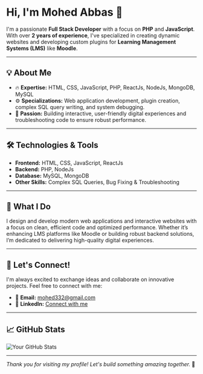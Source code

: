 # Hi, I'm Mohed Abbas 👋

I'm a passionate **Full Stack Developer** with a focus on **PHP** and **JavaScript**. With over **2 years of experience**, I've specialized in creating dynamic websites and developing custom plugins for **Learning Management Systems (LMS)** like **Moodle**.

---

## 💡 About Me

- 🔥 **Expertise:** HTML, CSS, JavaScript, PHP, ReactJs, NodeJs, MongoDB, MySQL
- ⚙️ **Specializations:** Web application development, plugin creation, complex SQL query writing, and system debugging.
- 🚀 **Passion:** Building interactive, user-friendly digital experiences and troubleshooting code to ensure robust performance.

---

## 🛠️ Technologies & Tools

- **Frontend:** HTML, CSS, JavaScript, ReactJs
- **Backend:** PHP, NodeJs
- **Database:** MySQL, MongoDB
- **Other Skills:** Complex SQL Queries, Bug Fixing & Troubleshooting

---

## 🌟 What I Do

I design and develop modern web applications and interactive websites with a focus on clean, efficient code and optimized performance. Whether it’s enhancing LMS platforms like Moodle or building robust backend solutions, I’m dedicated to delivering high-quality digital experiences.

---

## 🤝 Let's Connect!

I'm always excited to exchange ideas and collaborate on innovative projects. Feel free to connect with me:

- 📧 **Email:** [mohed332@gmail.com](mailto:mohed332@gmail.com)
- 🔗 **LinkedIn:** [Connect with me](#)

---

## 📈 GitHub Stats

![Your GitHub Stats](https://github-readme-stats.vercel.app/api?username=yourusername&show_icons=true&theme=radical)

---

*Thank you for visiting my profile! Let's build something amazing together.* 🚀
